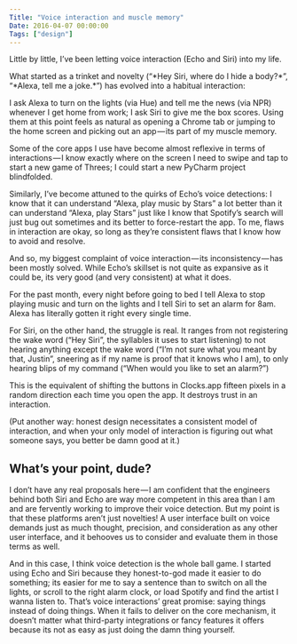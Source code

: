 ```yaml
---
Title: "Voice interaction and muscle memory"
Date: 2016-04-07 00:00:00
Tags: ["design"]
---
```


<p>Little by little, I’ve been letting voice interaction (Echo and Siri) into my life.</p>


<p>What started as a trinket and novelty (“*Hey Siri, where do I hide a body?*”, “*Alexa, tell me a joke.*”) has evolved into a habitual interaction:</p>


<p>I ask Alexa to turn on the lights (via Hue) and tell me the news (via NPR) whenever I get home from work; I ask Siri to give me the box scores. Using them at this point feels as natural as opening a Chrome tab or jumping to the home screen and picking out an app — its part of my muscle memory.</p>


<p>Some of the core apps I use have become almost reflexive in terms of interactions — I know exactly where on the screen I need to swipe and tap to start a new game of Threes; I could start a new PyCharm project blindfolded.</p>


<p>Similarly, I’ve become attuned to the quirks of Echo’s voice detections: I know that it can understand “Alexa, play music by Stars” a lot better than it can understand “Alexa, play Stars” just like I know that Spotify’s search will just bug out sometimes and its better to force-restart the app. To me, flaws in interaction are okay, so long as they’re consistent flaws that I know how to avoid and resolve.</p>


<p>And so, my biggest complaint of voice interaction — its inconsistency — has been mostly solved. While Echo’s skillset is not quite as expansive as it could be, its very good (and very consistent) at what it does.</p>


<p>For the past month, every night before going to bed I tell Alexa to stop playing music and turn on the lights and I tell Siri to set an alarm for 8am. Alexa has literally gotten it right every single time.</p>


<p>For Siri, on the other hand, the struggle is real. It ranges from not registering the wake word (“Hey Siri”, the syllables it uses to start listening) to not hearing anything except the wake word (“I’m not sure what you meant by that, Justin”, sneering as if my name is proof that it knows who I am), to only hearing blips of my command (“When would you like to set an alarm?”)</p>


<p>This is the equivalent of shifting the buttons in Clocks.app fifteen pixels in a random direction each time you open the app. It destroys trust in an interaction.</p>


<p>(Put another way: honest design necessitates a consistent model of interaction, and when your only model of interaction is figuring out what someone says, you better be damn good at it.)</p>


<h2 id="what-s-your-point-dude">What’s your point, dude?</h2>


<p>I don’t have any real proposals here — I am confident that the engineers behind both Siri and Echo are way more competent in this area than I am and are fervently working to improve their voice detection. But my point is that these platforms aren’t just novelties! A user interface built on voice demands just as much thought, precision, and consideration as any other user interface, and it behooves us to consider and evaluate them in those terms as well.</p>


<p>And in this case, I think voice detection is the whole ball game. I started using Echo and Siri because they honest-to-god made it easier to do something; its easier for me to say a sentence than to switch on all the lights, or scroll to the right alarm clock, or load Spotify and find the artist I wanna listen to. That’s voice interactions’ great promise: saying things instead of doing things. When it fails to deliver on the core mechanism, it doesn’t matter what third-party integrations or fancy features it offers because its not as easy as just doing the damn thing yourself.</p>
	